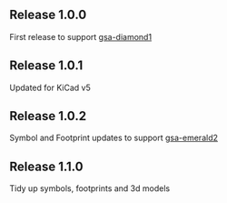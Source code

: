## Release 1.0.0
First release to support
[gsa-diamond1](https://github.com/tjb803/gsa-diamond1)

## Release 1.0.1
Updated for KiCad v5

## Release 1.0.2
Symbol and Footprint updates to support
[gsa-emerald2](https://github.com/tjb803/gsa-emeral2)

## Release 1.1.0
Tidy up symbols, footprints and 3d models

